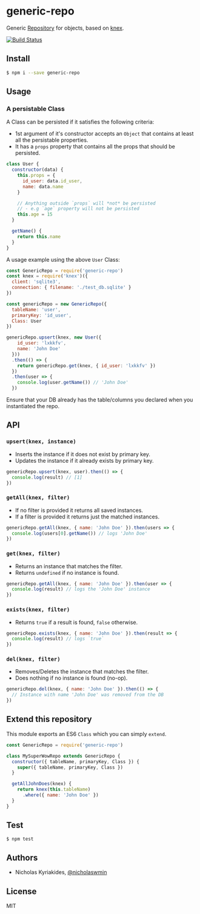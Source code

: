 # generic-repo
Generic [Repository][repository] for objects, based on [knex][knex].

[![Build Status](https://travis-ci.org/nicholaswmin/generic-repo.svg?branch=master)](https://travis-ci.org/nicholaswmin/generic-repo)

## Install

```bash
$ npm i --save generic-repo
```

## Usage

### A persistable Class

A Class can be persisted if it satisfies the following criteria:

- 1st argument of it's constructor accepts an `Object` that contains
  at least all the persistable properties.
- It has a `props` property that contains all the props that should be
  persisted.

```javascript
class User {
  constructor(data) {
    this.props = {  
      id_user: data.id_user,
      name: data.name
    }

    // Anything outside `props` will *not* be persisted
    // - e.g `age` property will not be persisted
    this.age = 15
  }

  getName() {
    return this.name
  }
}
```

A usage example using the above `User` Class:

```javascript
const GenericRepo = require('generic-repo')
const knex = require('knex')({
  client: 'sqlite3',
  connection: { filename: './test_db.sqlite' }
})

const genericRepo = new GenericRepo({
  tableName: 'user',
  primaryKey: 'id_user',
  Class: User
})

genericRepo.upsert(knex, new User({
    id_user: 'lxkkfv',
    name: 'John Doe'
  }))
  .then(() => {
    return genericRepo.get(knex, { id_user: 'lxkkfv' })
  })
  .then(user => {
    console.log(user.getName()) // 'John Doe'
  })
```

Ensure that your DB already has the table/columns you declared when
you instantiated the repo.

## API

### `upsert(knex, instance)`

- Inserts the instance if it does not exist by primary key.
- Updates the instance if it already exists by primary key.

```javascript
genericRepo.upsert(knex, user).then(() => {
  console.log(result) // [1]
})
```

### `getAll(knex, filter)`

- If no filter is provided it returns all saved instances.
- If a filter is provided it returns just the matched instances.

```javascript
genericRepo.getAll(knex, { name: 'John Doe' }).then(users => {
  console.log(users[0].getName()) // logs 'John Doe'
})
```

### `get(knex, filter)`

- Returns an instance that matches the filter.
- Returns `undefined` if no instance is found.

```javascript
genericRepo.getAll(knex, { name: 'John Doe' }).then(user => {
  console.log(result) // logs the 'John Doe' instance
})
```

### `exists(knex, filter)`

- Returns `true` if a result is found, `false` otherwise.

```javascript
genericRepo.exists(knex, { name: 'John Doe' }).then(result => {
  console.log(result) // logs `true`
})
```

### `del(knex, filter)`

- Removes/Deletes the instance that matches the filter.
- Does nothing if no instance is found (no-op).

```javascript
genericRepo.del(knex, { name: 'John Doe' }).then(() => {
  // Instance with name 'John Doe' was removed from the DB
})
```

## Extend this repository

This module exports an ES6 `Class` which you can simply `extend`.

```javascript
const GenericRepo = require('generic-repo')

class MySuperWowRepo extends GenericRepo {
  constructor({ tableName, primaryKey, Class }) {
    super({ tableName, primaryKey, Class })
  }

  getAllJohnDoes(knex) {
    return knex(this.tableName)
      .where({ name: 'John Doe' })
  }
}
```

## Test

```
$ npm test
```

## Authors

- Nicholas Kyriakides, [@nicholaswmin][nicholaswmin-github]

## License

MIT

[repository]: https://msdn.microsoft.com/en-us/library/ff649690.aspx
[knex]: http://knexjs.org/
[nicholaswmin-github]: https://github.com/nicholaswmin
